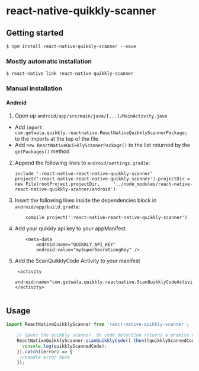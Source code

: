 
# react-native-quikkly-scanner

## Getting started

`$ npm install react-native-quikkly-scanner --save`

### Mostly automatic installation

`$ react-native link react-native-quikkly-scanner`

### Manual installation


#### Android

1. Open up `android/app/src/main/java/[...]/MainActivity.java`
  - Add `import com.getwala.quikkly.reactnative.ReactNativeQuikklyScannerPackage;` to the imports at the top of the file
  - Add `new ReactNativeQuikklyScannerPackage()` to the list returned by the `getPackages()` method
2. Append the following lines to `android/settings.gradle`:
  	```
  	include ':react-native-react-native-quikkly-scanner'
  	project(':react-native-react-native-quikkly-scanner').projectDir = new File(rootProject.projectDir, 	'../node_modules/react-native-react-native-quikkly-scanner/android')
  	```
3. Insert the following lines inside the dependencies block in `android/app/build.gradle`:
	```
		compile project(':react-native-react-native-quikkly-scanner')
	```
4. Add your quikkly api key to your appManifest
	```
        <meta-data
            android:name="QUIKKLY_API_KEY"
            android:value="mySuperSecretLongKey" />

	```
5. Add the ScanQuikklyCode Activity to your manifest
	```
     <activity 
	 android:name="com.getwala.quikkly.reactnative.ScanQuikklyCodeActivity"></activity>
  
	```
## Usage

```   javascript
import ReactNativeQuikklyScanner from 'react-native-quikkly-scanner';

	// Opens the quikkly scanner. On code detection returns a promise with the code.
    ReactNativeQuikklyScanner.scanQuikklyCode().then((quikklyScannedCode) => {
      console.log(quikklyScannedCode);
    }).catch((error) => {
     //handle error here
    });
```
  
